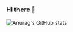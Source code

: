 ### Hi there 👋

![Anurag's GitHub stats](https://github-readme-stats.vercel.app/api?username=devgeniegenie&show_icons=true&theme=github_dark)
<!--
**devgeniegenie/devgeniegenie** is a ✨ _special_ ✨ repository because its `README.md` (this file) appears on your GitHub profile.

Here are some ideas to get you started:

- 🔭 I’m currently working on ...
- 🌱 I’m currently learning ...
- 👯 I’m looking to collaborate on ...
- 🤔 I’m looking for help with ...
- 💬 Ask me about ...
- 📫 How to reach me: ...
- 😄 Pronouns: ...
- ⚡ Fun fact: ...
-->
